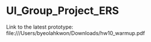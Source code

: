 # UI_Group_Project_ERS
Link to the latest prototype: file:///Users/byeolahkwon/Downloads/hw10_warmup.pdf
